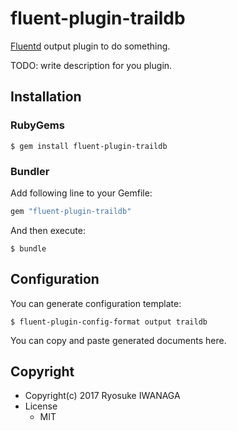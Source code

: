 # fluent-plugin-traildb

[Fluentd](https://fluentd.org/) output plugin to do something.

TODO: write description for you plugin.

## Installation

### RubyGems

```
$ gem install fluent-plugin-traildb
```

### Bundler

Add following line to your Gemfile:

```ruby
gem "fluent-plugin-traildb"
```

And then execute:

```
$ bundle
```

## Configuration

You can generate configuration template:

```
$ fluent-plugin-config-format output traildb
```

You can copy and paste generated documents here.

## Copyright

* Copyright(c) 2017 Ryosuke IWANAGA
* License
  * MIT
